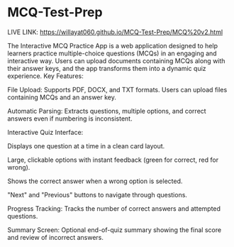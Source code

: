 # MCQ-Test-Prep
LIVE LINK: https://willayat060.github.io/MCQ-Test-Prep/MCQ%20v2.html


The Interactive MCQ Practice App is a web application designed to help learners practice multiple-choice questions (MCQs) in an engaging and interactive way. Users can upload documents containing MCQs along with their answer keys, and the app transforms them into a dynamic quiz experience.
Key Features:

File Upload: Supports PDF, DOCX, and TXT formats. Users can upload files containing MCQs and an answer key.

Automatic Parsing: Extracts questions, multiple options, and correct answers even if numbering is inconsistent.

Interactive Quiz Interface:

Displays one question at a time in a clean card layout.

Large, clickable options with instant feedback (green for correct, red for wrong).

Shows the correct answer when a wrong option is selected.

"Next" and "Previous" buttons to navigate through questions.

Progress Tracking: Tracks the number of correct answers and attempted questions.

Summary Screen: Optional end-of-quiz summary showing the final score and review of incorrect answers.
